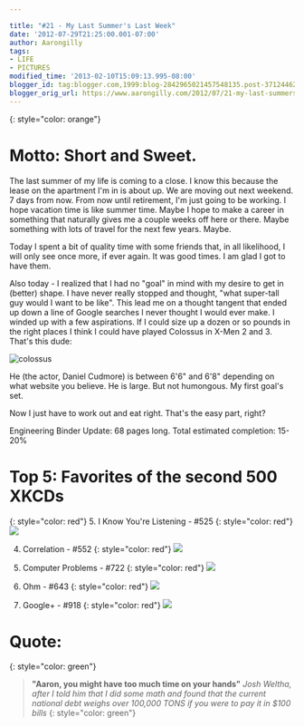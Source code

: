 ```yaml
---

title: "#21 - My Last Summer's Last Week"
date: '2012-07-29T21:25:00.001-07:00'
author: Aarongilly
tags:
- LIFE
- PICTURES
modified_time: '2013-02-10T15:09:13.995-08:00'
blogger_id: tag:blogger.com,1999:blog-2842965021457548135.post-3712446288997425211
blogger_orig_url: https://www.aarongilly.com/2012/07/21-my-last-summers-last-week.html
---
```


{: style="color: orange"}
# Motto: Short and Sweet.

The last summer of my life is coming to a close. I know this because the lease on the apartment I'm in is about up. We are moving out next weekend. 7 days from now. From now until retirement, I'm just going to be working. I hope vacation time is like summer time. Maybe I hope to make a career in something that naturally gives me a couple weeks off here or there. Maybe something with lots of travel for the next few years. Maybe.

Today I spent a bit of quality time with some friends that, in all likelihood, I will only see once more, if ever again. It was good times. I am glad I got to have them.

Also today - I realized that I had no "goal" in mind with my desire to get in (better) shape. I have never really stopped and thought, "what super-tall guy would I want to be like". This lead me on a thought tangent that ended up down a line of Google searches I never thought I would ever make. I winded up with a few aspirations. If I could size up a dozen or so pounds in the right places I think I could have played Colossus in X-Men 2 and 3. That's this dude:

![colossus](https://lh3.googleusercontent.com/pw/ACtC-3ffYES8h06lFIWhkE71S90EkDM4lVLni84yL9vJkO8jtAf1bHcOlYpwzx-ravFroUz1BvvlVvIi_cNn6DpDaL31wsqKzg1UvuGRAgEvQdkGWFVOFXCQCQAcx84_kbheIqVfJ-pQDssa9cEBZbTchr-cvA=w479-h639-no?authuser=0)

He (the actor, Daniel Cudmore) is between 6'6" and 6'8" depending on what website you believe. He is large. But not humongous. My first goal's set. 

Now I just have to work out and eat right. That's the easy part, right?

Engineering Binder Update: 68 pages long. Total estimated completion: 15-20%

# Top 5: Favorites of the second 500 XKCDs
{: style="color: red"}
5. I Know You're Listening - #525
{: style="color: red"}
![](https://lh3.googleusercontent.com/pw/ACtC-3dKaFDc8gX1SsIlKsrCVGGnI7aFpXqYEWAObVhBF-DbZlrD-E8qqeFwDRUCbK5Ny3LfADI16v2jTtIlSisGVxF3dYqpN0wcbtNehf7eZM9ZcWRN6UKDY4Ft6JSrrDGz4ig1uYjtg-kpyNvbCu_w0G92jA=w390-h288-no?authuser=0)

4. Correlation - #552
{: style="color: red"}
![](https://lh3.googleusercontent.com/pw/ACtC-3c1zdmL2MRgBR73cj5hyb6T9c0RvHJYom20RvyOYWgj_V9-bDep0jwOb5LAaguOMRPgzuD0j8_kxuSDo0Y7_nJleQI1H_m7qlqsPv2h58-ltaWFLuq6MfwIqyUZVzd1lNRXzUXmbA6SLCKkcM7l81yWXA=w459-h185-no?authuser=0)

3. Computer Problems - #722
{: style="color: red"}
![](https://lh3.googleusercontent.com/pw/ACtC-3e_E2_LRf2gRt6bhLEtMQqr_1-qiT2ZbdsqP0P22AXLBFujQcFxyhceSNhptsKIomsIHSSE9bmBpsuYiUSEx9Chd5XNl29BnT3gXO0Lh2O5nikv5PbWhIG2nZi7QL0o9xAAJmMtMHMJb9bLe2b8a0gHeg=w587-h254-no?authuser=0)

2. Ohm - #643
{: style="color: red"}
![](https://lh3.googleusercontent.com/pw/ACtC-3eXnB-7Uox_L3P1qsR7GK1s44IBWk7YyczEoJnIsBjQ9S2mYugf2JNnZhJELVa7AGvViM-_Ied9YOGZ0oYmUvDf32EZizstlWbFQvX41n9f1pyIorXe--UDi7yv3unrYdxPxgBJtVtODy2MpgvG2aLrqw=w242-h313-no?authuser=0)

1. Google+ - #918
{: style="color: red"}
![](https://lh3.googleusercontent.com/pw/ACtC-3cNSp590hc8g0oTxVKmAKOZnGIF81N0SK94cttRdu8YL7KBCq3h71cCkeRzPlpVXrxcHcfVA4fFkyxeo61R2nwkqfzDCAH63iooueuiddpp5lNiCx3VNSdz0N6nWN7q3ApPn293QxEhK8Q44qcTfYW4Qg=w535-h281-no?authuser=0)

# Quote:
{: style="color: green"}
> **"Aaron, you might have too much time on your hands"**
<cite>Josh Weltha, after I told him that I did some math and found that the current national debt weighs over 100,000 TONS if you were to pay it in $100 bills</cite>
{: style="color: green"}